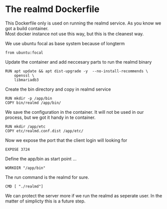 <h1>The realmd Dockerfile</h1>

This Dockerfile only is used on running the realmd service.
As you know we got a build container.<br>Most docker instance
not use this way, but this is the cleanest way.

We use ubuntu focal as base system because of longterm
```
from ubuntu:focal
```
Update the container and add neccesary parts to run the realmd binary
```
RUN apt update && apt dist-upgrade -y  --no-install-recommends \
    openssl \
    libmariadb3 
```
Create the bin directory and copy in realmd service
```
RUN mkdir -p /app/bin
COPY bin/realmd /app/bin/
```
We save the configuration in the container. It will not be used in
our process, but we got it handy in te container.
```
RUN mkdir /app/etc
COPY etc/realmd.conf.dist /app/etc/
```
Now we expose the port that the client login will looking for
```
EXPOSE 3724
```
Define the app/bin as start point ...
```
WORKDIR "/app/bin"
```
The run command is the realmd for sure.
```
CMD [ "./realmd"]
```
We can protect the server more if we run the realmd as seperate user.
In the matter of simplicty this is a future step.